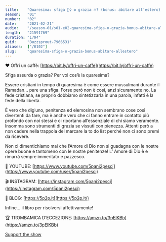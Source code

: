 ```yaml
---
title:    "Quaresima: sfiga 🙅‍♀️ o grazia 🔥? (bonus: abitare all’estero)"
season:   "01"
number:   "02"
date:     "2021-02-21"
audio:    "/season-01/s01-e02-quaresima-sfiga-o-grazia-bonus-abitare-allestero.mp3"
length:   "21591769"
duration: "1794"
guid:     "Buzzsprout-7966531"
aliases:  ["/0102"]
slug:     "quaresima-sfiga-o-grazia-bonus-abitare-allestero"
---
```

❤️ Offri un caffè: [https://bit.ly/offri-un-caffe](https://bit.ly/offri-un-caffe)

Sfiga assurda o grazia? Per voi cos’è la quaresima?

Essere cristiani in tempo di quaresima è come essere mussulmani durante il Ramadan... pare una sfiga. Forse però non è così, anzi sicuramente no. La fede cristiana, se proprio dobbiamo sintetizzarla in una parola, infatti è la fede della libertà.

È vero che digiuno, penitenza ed elemosina non sembrano cose così divertenti da fare, ma è anche vero che ci fanno entrare in contatto più profondo con noi stessi e ci riportano all’essenziale di chi siamo veramente. Insomma sono strumenti di grazia se vissuti con pienezza. Attenti però a non cadere nella trappola del marcare la to do list perché non ci sono premi da ricevere.

Non ci dimentichiamo mai che l’Amore di Dio non si guadagna con le nostre opere buone e tantomeno con le nostre penitenze! L’ Amore di Dio è e rimarrà sempre immeritato e pazzesco.

🔴 YOUTUBE: [https://www.youtube.com/5pani2pesci](https://www.youtube.com/user/5pani2pesci)

🎬 INSTAGRAM: [https://instagram.com/5pani2pesci](https://instagram.com/5pani2pesci)

🦄 BLOG: [https://5p2p.it](https://5p2p.it/)

Infine... il libro per risolversi affettivamente!

🏆 TROMBAMICA D’ECCEZIONE: [https://amzn.to/3pElKBb](https://amzn.to/3pElKBb)

[Support the show](https://bit.ly/offri-un-caffe)
                
